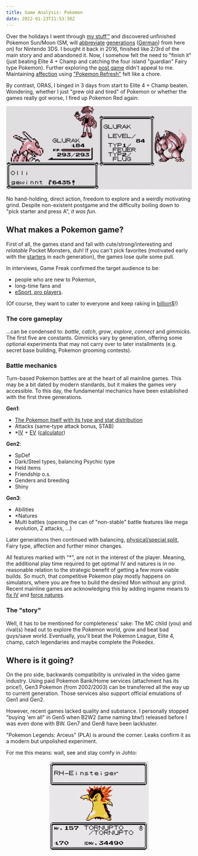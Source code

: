 ```yaml
---
title: Game Analysis: Pokemon
date: 2022-01-23T11:53:38Z
---
```


Over the holidays I went through [my stuff™](https://www.youtube.com/watch?v=MvgN5gCuLac) and discovered unfinished Pokemon Sun/Moon (SM, will [abbreviate](https://en.wikipedia.org/wiki/Pok%C3%A9mon_(video_game_series)#Summary_of_main_series_titles) [generations](https://bulbapedia.bulbagarden.net/wiki/Generation) ([German](https://www.pokewiki.de/Spielgeneration)) from here on) for Nintendo 3DS.
I bought it back in 2016, finished like 2/3rd of the main story and and abandoned it.
Now, I somehow felt the need to "finish it" (just beating Elite 4 + Champ and catching the four island "guardian" Fairy type Pokemon). Further exploring the [post game](https://bulbapedia.bulbagarden.net/wiki/Appendix:Sun_and_Moon_walkthrough#Post-Game) didn't appeal to me. Maintaining [affection](https://bulbapedia.bulbagarden.net/wiki/Affection) using ["Pokemon Refresh"](https://bulbapedia.bulbagarden.net/wiki/Pok%C3%A9mon_Refresh) felt like a chore.

By contrast, ORAS, I binged in 3 days from start to Elite 4 + Champ beaten.
Wondering, whether I just "grew old and tired" of Pokemon or whether the games really got worse,
I fired up Pokemon Red again:

![Charizard still #1!](glurak-still-nr1.png)

No hand-holding, direct action, freedom to explore and a weirdly motivating grind.
Despite non-existent postgame and the difficulty boiling down to "pick starter and press A", *it was fun*.

## What makes a Pokemon game?

First of all, the games stand and fall with cute/strong/interesting and *relatable* Pocket Monsters, duh!
If you can't pick favorites (motivated early with the [starters](https://www.pokewiki.de/Starter-Pok%C3%A9mon#%C3%9Cbersicht) in each generation), the games lose quite some pull.

In interviews, Game Freak confirmed the target audience to be:

* people who are new to Pokemon,
* long-time fans and
* [eSport, pro players](https://www.smogon.com/).

(Of course, they want to cater to everyone and keep raking in [billion$](https://en.wikipedia.org/wiki/List_of_highest-grossing_media_franchises)!)

### The core gameplay

...can be condensed to: *battle*, *catch*, *grow*, *explore*, *connect* and *gimmicks*.
The first five are constants. Gimmicks vary by generation, offering some optional experiments that may not carry over to later installments (e.g. secret base building, Pokemon grooming contests).

### Battle mechanics

Turn-based Pokemon battles are at the heart of all mainline games.
This may be a bit dated by modern standards, but it makes the games very accessible.
To this day, the fundamental mechanics have been established with the first three generations.

**Gen1**:

* [The Pokemon itself with its type and stat distribution](https://pokemondb.net/pokedex)
* Attacks (same-type attack bonus, STAB)
* *[IV](https://bulbapedia.bulbagarden.net/wiki/Individual_values) + [EV](https://bulbapedia.bulbagarden.net/wiki/Effort_values) ([calculator](https://pycosites.com/pkmn/ivcalc_gen2.php))

**Gen2**:

* SpDef
* Dark/Steel types, balancing Psychic type
* Held items
* Friendship o.s.
* Genders and breeding
* Shiny

**Gen3**:

* Abilities
* *Natures
* Multi battles (opening the can of "non-stable" battle features like mega evolution, Z attacks, ...)

Later generations then continued with balancing, [physical/special split](https://bulbapedia.bulbagarden.net/wiki/Damage_category), Fairy type, affection and further minor changes.

All features marked with "*", are not in the interest of the player.
Meaning, the additional play time required to get optimal IV and natures is in no reasonable relation to the strategic benefit of getting a few more viable builds.
So much, that competitive Pokemon play mostly happens on simulators, where you are free to build the desired Mon without any grind.
Recent mainline games are acknowledging this by adding ingame means to [fix IV](https://bulbapedia.bulbagarden.net/wiki/Hyper_Training) and [force natures](https://bulbapedia.bulbagarden.net/wiki/Nature#Synchronize).

### The "story"

Well, it has to be mentioned for completeness' sake:
The MC child (you) and rival(s) head out to explore the Pokemon world, grow and beat bad guys/save world.
Eventually, you'll beat the Pokemon League, Elite 4, champ, catch legendaries and maybe complete the Pokedex.

## Where is it going?

On the pro side, backwards compatibility is unrivaled in the video game industry.
Using paid Pokemon Bank/Home services (attachment has its price!), Gen3 Pokemon (from 2002/2003) can be transferred all the way up to current generation.
Those services also support official emulations of Gen1 and Gen2.

However, recent games lacked quality and substance.
I personally stopped "buying 'em all" in Gen5 when B2W2 (lame naming btw!) released before I was even done with BW.
Gen7 and Gen8 have been lackluster.

"Pokemon Legends: Arceus" (PLA) is around the corner.
Leaks confirm it as a modern but unpolished experiment.

For me this means: wait, see and stay comfy in Johto:

<div style="text-align:center"><img alt="My boy: Typhlosion!" src="absolute-unit.png" /></div>
